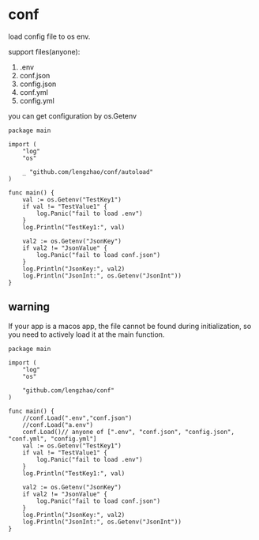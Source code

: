 # conf

load config file to os env.

support files(anyone):

1. .env
2. conf.json
3. config.json
4. conf.yml
5. config.yml

you can get configuration by os.Getenv

~~~golang
package main

import (
    "log"
    "os"

    _ "github.com/lengzhao/conf/autoload"
)

func main() {
    val := os.Getenv("TestKey1")
    if val != "TestValue1" {
        log.Panic("fail to load .env")
    }
    log.Println("TestKey1:", val)

    val2 := os.Getenv("JsonKey")
    if val2 != "JsonValue" {
        log.Panic("fail to load conf.json")
    }
    log.Println("JsonKey:", val2)
    log.Println("JsonInt:", os.Getenv("JsonInt"))
}
~~~

## warning

If your app is a macos app, the file cannot be found during initialization, so you need to actively load it at the main function.

~~~golang
package main

import (
    "log"
    "os"

    "github.com/lengzhao/conf"
)

func main() {
    //conf.Load(".env","conf.json")
    //conf.Load("a.env")
    conf.Load()// anyone of [".env", "conf.json", "config.json", "conf.yml", "config.yml"]
    val := os.Getenv("TestKey1")
    if val != "TestValue1" {
        log.Panic("fail to load .env")
    }
    log.Println("TestKey1:", val)

    val2 := os.Getenv("JsonKey")
    if val2 != "JsonValue" {
        log.Panic("fail to load conf.json")
    }
    log.Println("JsonKey:", val2)
    log.Println("JsonInt:", os.Getenv("JsonInt"))
}
~~~
